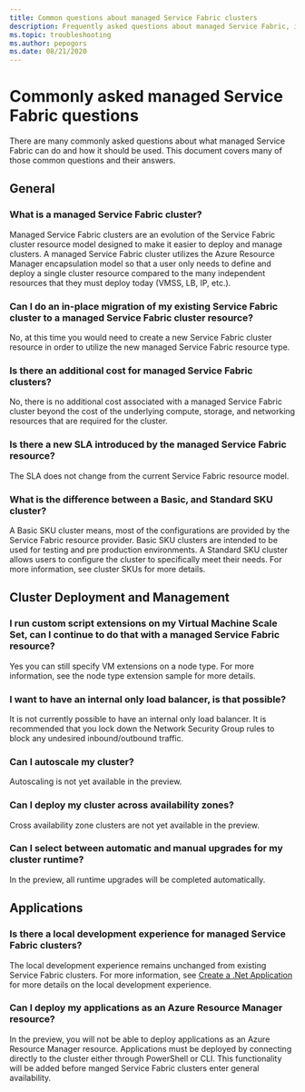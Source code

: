 ```yaml
---
title: Common questions about managed Service Fabric clusters 
description: Frequently asked questions about managed Service Fabric, including capabilities, use cases, and common scenarios.
ms.topic: troubleshooting
ms.author: pepogors
ms.date: 08/21/2020
---
```


# Commonly asked managed Service Fabric questions

There are many commonly asked questions about what managed Service Fabric can do and how it should be used. This document covers many of those common questions and their answers.

## General 

### What is a managed Service Fabric cluster? 
Managed Service Fabric clusters are an evolution of the Service Fabric cluster resource model designed to make it easier to deploy and manage clusters. A managed Service Fabric cluster utilizes the Azure Resource Manager encapsulation model so that a user only needs to define and deploy a single cluster resource compared to the many independent resources that they must deploy today (VMSS, LB, IP, etc.).

### Can I do an in-place migration of my existing Service Fabric cluster to a managed Service Fabric cluster resource? 
No, at this time you would need to create a new Service Fabric cluster resource in order to utilize the new managed Service Fabric resource type.

### Is there an additional cost for managed Service Fabric clusters? 
No, there is no additional cost associated with a managed Service Fabric cluster beyond the cost of the underlying compute, storage, and networking resources that are required for the cluster. 

### Is there a new SLA introduced by the managed Service Fabric resource?
The SLA does not change from the current Service Fabric resource model.

### What is the difference between a Basic, and Standard SKU cluster? 
A Basic SKU cluster means, most of the configurations are provided by the Service Fabric resource provider. Basic SKU clusters are intended to be used for testing and pre production environments. A Standard SKU cluster allows users to configure the cluster to specifically meet their needs. For more information, see cluster SKUs for more details. 

## Cluster Deployment and Management

### I run custom script extensions on my Virtual Machine Scale Set, can I continue to do that with a managed Service Fabric resource?  
Yes you can still specify VM extensions on a node type. For more information, see the node type extension sample for more details.

### I want to have an internal only load balancer, is that possible?
It is not currently possible to have an internal only load balancer. It is recommended that you lock down the Network Security Group rules to block any undesired inbound/outbound traffic.

### Can I autoscale my cluster? 
Autoscaling is not yet available in the preview. 

### Can I deploy my cluster across availability zones? 
Cross availability zone clusters are not yet available in the preview. 

### Can I select between automatic and manual upgrades for my cluster runtime? 
In the preview, all runtime upgrades will be completed automatically.

## Applications 

### Is there a local development experience for managed Service Fabric clusters? 
The local development experience remains unchanged from existing Service Fabric clusters. For more information, see [Create a .Net Application](https://docs.microsoft.com/azure/service-fabric/service-fabric-quickstart-dotnet) for more details on the local development experience. 

### Can I deploy my applications as an Azure Resource Manager resource? 
In the preview, you will not be able to deploy applications as an Azure Resource Manager resource. Applications must be deployed by connecting directly to the cluster either through PowerShell or CLI. This functionality will be added before manged Service Fabric clusters enter general availability. 
